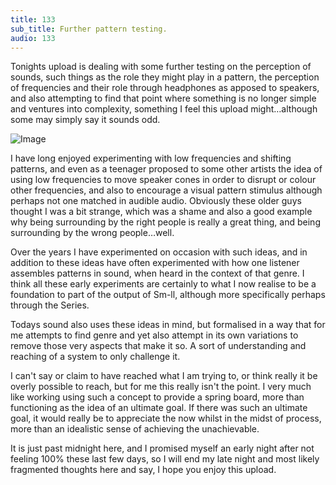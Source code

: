 ```yaml
---
title: 133
sub_title: Further pattern testing.
audio: 133
---
```

Tonights upload is dealing with some further testing on the perception of sounds, such things as the role they might play in a pattern, the perception of frequencies and their role through headphones as apposed to speakers, and also attempting to find that point where something is no longer simple and ventures into complexity, something I feel this upload might…although some may simply say it sounds odd.

![Image](/assets/img/Snd-133.jpg)

I have long enjoyed experimenting with low frequencies and shifting patterns, and even as a teenager proposed to some other artists the idea of using low frequencies to move speaker cones in order to disrupt or colour other frequencies, and also to encourage a visual pattern stimulus although perhaps not one matched in audible audio. Obviously these older guys thought I was a bit strange, which was a shame and also a good example why being surrounding by the right people is really a great thing, and being surrounding by the wrong people…well.

Over the years I have experimented on occasion with such ideas, and in addition to these ideas have often experimented with how one listener assembles patterns in sound, when heard in the context of that genre. I think all these early experiments are certainly to what I now realise to be a foundation to part of the output of Sm-ll, although more specifically perhaps through the Series.

Todays sound also uses these ideas in mind, but formalised in a way that for me attempts to find genre and yet also attempt in its own variations to remove those very aspects that make it so. A sort of understanding and reaching of a system to only challenge it.

I can't say or claim to have reached what I am trying to, or think really it be overly possible to reach, but for me this really isn't the point. I very much like working using such a concept to provide a spring board, more than functioning as the idea of an ultimate goal. If there was such an ultimate goal, it would really be to appreciate the now whilst in the midst of process, more than an idealistic sense of achieving the unachievable.

It is just past midnight here, and I promised myself an early night after not feeling 100% these last few days, so I will end my late night and most likely fragmented thoughts here and say, I hope you enjoy this upload.